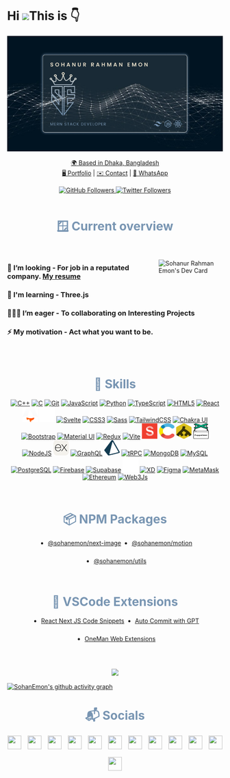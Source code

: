 Hi ![](https://user-images.githubusercontent.com/18350557/176309783-0785949b-9127-417c-8b55-ab5a4333674e.gif)This is 👇
<br>
===========================================================================================================================================

![I am a junior mern stack developer](./images/dark.png)

<div align="center">
  <a href="https://goo.gl/maps/huvdBTHzafPSi3NG9">🌍 Based in Dhaka, Bangladesh</a><br>
  <a href="http://sohanemon.vercel.app">🖥️ Portfolio</a> | 
  <a href="mailto:sohanemon@outlook.com">✉️ Contact</a> | 
  <a href="https://wa.me/8801626420807">💬 WhatsApp</a> 
 
</div>
<br/>
<div align="center">
  <a href="https://www.github.com/sohanemon" target="_blank" rel="noreferrer">
    <img src="https://img.shields.io/github/followers/sohanemon?logo=github&style=for-the-badge&color=0891b2&labelColor=1c1917" alt="GitHub Followers" />
  </a>
  <a href="https://www.twitter.com/sohanemon" target="_blank" rel="noreferrer">
    <img src="https://img.shields.io/twitter/follow/sohanemon?logo=twitter&style=for-the-badge&color=0891b2&labelColor=1c1917" alt="Twitter Followers" />
  </a>
</div>
<!-- overview section -->
<br>
<h1 align='center' style='color: #7895B2'> 🪟 Current overview</h1>
<br>

<a  href="https://app.daily.dev/sohanemon"><img align='right'  width="150" src="https://api.daily.dev/devcards/a65c27b2cc174d40bf2c643b7da67366.png?r=hy5" align='center' alt="Sohanur Rahman Emon's Dev Card"/></a>

<p>
<div>

### 🔎 I’m looking - For job in a reputated company. [My resume](https://drive.google.com/file/d/1r6rwOaL5-T7eFr97vGJi6OYOWRvMybpv/view)

### 🧠 I'm learning - Three.js

### 🧑‍🤝‍🧑 I’m eager - To collaborating on Interesting Projects

### ⚡ My motivation - Act what you want to be.

</div>
</p>

<br>
<br>
<h1 align='center'  style='color: #7895B2'> 💪 Skills</h1>

<p align="center">
<a href="https://docs.microsoft.com/en-us/cpp/?view=msvc-170" target="_blank" rel="noreferrer"><img src="https://raw.githubusercontent.com/danielcranney/readme-generator/main/public/icons/skills/cplusplus-colored.svg" width="36" height="36" alt="C++" /></a>
<a href="https://docs.microsoft.com/en-us/cpp/?view=msvc-170" target="_blank" rel="noreferrer"><img src="https://raw.githubusercontent.com/danielcranney/readme-generator/main/public/icons/skills/c-colored.svg" width="36" height="36" alt="C" /></a>
<a href="https://git-scm.com/" target="_blank" rel="noreferrer"><img src="https://raw.githubusercontent.com/danielcranney/readme-generator/main/public/icons/skills/git-colored.svg" width="36" height="36" alt="Git" /></a>
<a href="https://developer.mozilla.org/en-US/docs/Web/JavaScript" target="_blank" rel="noreferrer"><img src="https://raw.githubusercontent.com/danielcranney/readme-generator/main/public/icons/skills/javascript-colored.svg" width="36" height="36" alt="JavaScript" /></a>
<a href="https://www.python.org/" target="_blank" rel="noreferrer"><img src="https://raw.githubusercontent.com/danielcranney/readme-generator/main/public/icons/skills/python-colored.svg" width="36" height="36" alt="Python" /></a>
<a href="https://www.typescriptlang.org/" target="_blank" rel="noreferrer"><img src="https://raw.githubusercontent.com/danielcranney/readme-generator/main/public/icons/skills/typescript-colored.svg" width="36" height="36" alt="TypeScript" /></a>
<a href="https://developer.mozilla.org/en-US/docs/Glossary/HTML5" target="_blank" rel="noreferrer"><img src="https://raw.githubusercontent.com/danielcranney/readme-generator/main/public/icons/skills/html5-colored.svg" width="36" height="36" alt="HTML5" /></a>
<a href="https://reactjs.org/" target="_blank" rel="noreferrer"><img src="https://raw.githubusercontent.com/danielcranney/readme-generator/main/public/icons/skills/react-colored.svg" width="36" height="36" alt="React" /></a>
<a href="https://docs.astro.build" target="_blank" rel="noreferrer"><img src="https://raw.githubusercontent.com/sohanemon/sohanemon/main/images/tech-stack/astro.png" width="36" height="36" alt="AstroJS" /></a>
<a href="https://nextjs.org/docs" target="_blank" rel="noreferrer"><img src="https://raw.githubusercontent.com/sohanemon/sohanemon/main/images/tech-stack/4dnlt8m2mcb98bzc4zb8pggc4csi.webp" width="36" height="36" alt="NextJs" /></a>
<a href="https://svelte.dev/" target="_blank" rel="noreferrer"><img src="https://raw.githubusercontent.com/danielcranney/readme-generator/main/public/icons/skills/svelte-colored.svg" width="36" height="36" alt="Svelte" /></a>
<a href="https://www.w3.org/TR/CSS/#css" target="_blank" rel="noreferrer"><img src="https://raw.githubusercontent.com/danielcranney/readme-generator/main/public/icons/skills/css3-colored.svg" width="36" height="36" alt="CSS3" /></a>
<a href="https://sass-lang.com/" target="_blank" rel="noreferrer"><img src="https://raw.githubusercontent.com/danielcranney/readme-generator/main/public/icons/skills/sass-colored.svg" width="36" height="36" alt="Sass" /></a>
<a href="https://tailwindcss.com/" target="_blank" rel="noreferrer"><img src="https://raw.githubusercontent.com/danielcranney/readme-generator/main/public/icons/skills/tailwindcss-colored.svg" width="36" height="36" alt="TailwindCSS" /></a>
<a href="https://chakra-ui.com/" target="_blank" rel="noreferrer"><img src="https://raw.githubusercontent.com/danielcranney/readme-generator/main/public/icons/skills/chakra-colored.svg" width="36" height="36" alt="Chakra UI" /></a>
<a href="https://getbootstrap.com/" target="_blank" rel="noreferrer"><img src="https://raw.githubusercontent.com/danielcranney/readme-generator/main/public/icons/skills/bootstrap-colored.svg" width="36" height="36" alt="Bootstrap" /></a>
<a href="https://mui.com/" target="_blank" rel="noreferrer"><img src="https://raw.githubusercontent.com/danielcranney/readme-generator/main/public/icons/skills/materialui-colored.svg" width="36" height="36" alt="Material UI" /></a>
<a href="https://redux.js.org/" target="_blank" rel="noreferrer"><img src="https://raw.githubusercontent.com/danielcranney/readme-generator/main/public/icons/skills/redux-colored.svg" width="36" height="36" alt="Redux" /></a>
<a href="https://vitejs.dev/" target="_blank" rel="noreferrer"><img src="https://raw.githubusercontent.com/danielcranney/readme-generator/main/public/icons/skills/vite-colored.svg" width="36" height="36" alt="Vite" /></a>
<a href="https://sanity.io/" target="_blank" rel="noreferrer"><img src="./images/tech-stack/sanity.svg" width="36" height="36" alt="sanity" /></a>
<a href="https://contentful.com/" target="_blank" rel="noreferrer"><img src="./images/tech-stack/contentful.svg" width="36" height="36" alt="contentful" /></a>
<a href="https://jsdom.com/" target="_blank" rel="noreferrer"><img src="./images/tech-stack/jsdom.svg" width="36" height="36" alt="jsdom" /></a>
<a href="https://puppeteer.com/" target="_blank" rel="noreferrer"><img src="./images/tech-stack/puppeteer.svg" width="36" height="36" alt="puppeteer" /></a>
<a href="https://nodejs.org/en/" target="_blank" rel="noreferrer"><img src="https://raw.githubusercontent.com/danielcranney/readme-generator/main/public/icons/skills/nodejs-colored.svg" width="36" height="36" alt="NodeJS" /></a>
<a href="https://expressjs.com/" target="_blank" rel="noreferrer"><img src="./images/tech-stack/express.svg" width="36" height="36" alt="Express" /></a>
<a href="https://graphql.org/" target="_blank" rel="noreferrer"><img src="https://raw.githubusercontent.com/danielcranney/readme-generator/main/public/icons/skills/graphql-colored.svg" width="36" height="36" alt="GraphQL" /></a>
<a href="https://prisma.io/" target="_blank" rel="noreferrer"><img src="https://raw.githubusercontent.com/sohanemon/sohanemon/main/images/tech-stack/prisma.webp" width="36" height="36" alt="GraphQL" /></a>
  <a href="https://trpc.io/" target="_blank" rel="noreferrer"><img src="https://avatars.githubusercontent.com/u/78011399?v=4" width="36" height="36" alt="tRPC" /></a>
<a href="https://www.mongodb.com/" target="_blank" rel="noreferrer"><img src="https://raw.githubusercontent.com/danielcranney/readme-generator/main/public/icons/skills/mongodb-colored.svg" width="36" height="36" alt="MongoDB" /></a>
<a href="https://www.mysql.com/" target="_blank" rel="noreferrer"><img src="https://raw.githubusercontent.com/danielcranney/readme-generator/main/public/icons/skills/mysql-colored.svg" width="36" height="36" alt="MySQL" /></a>
<a href="https://www.postgresql.org/" target="_blank" rel="noreferrer"><img src="https://raw.githubusercontent.com/danielcranney/readme-generator/main/public/icons/skills/postgresql-colored.svg" width="36" height="36" alt="PostgreSQL" /></a>
<a href="https://firebase.google.com/" target="_blank" rel="noreferrer"><img src="https://raw.githubusercontent.com/danielcranney/readme-generator/main/public/icons/skills/firebase-colored.svg" width="36" height="36" alt="Firebase" /></a>
<a href="https://supabase.io/" target="_blank" rel="noreferrer"><img src="https://raw.githubusercontent.com/danielcranney/readme-generator/main/public/icons/skills/supabase-colored.svg" width="36" height="36" alt="Supabase" /></a>
  <a href="https://vercel.com/" target="_blank" rel="noreferrer"><img src="https://raw.githubusercontent.com/sohanemon/sohanemon/main/images/tech-stack/Vercel_favicon.svg" width="36" height="36" alt="Vercel" /></a>
<a href="https://www.adobe.com/uk/products/xd.html" target="_blank" rel="noreferrer"><img src="https://raw.githubusercontent.com/danielcranney/readme-generator/main/public/icons/skills/xd-colored.svg" width="36" height="36" alt="XD" /></a>
<a href="https://www.figma.com/" target="_blank" rel="noreferrer"><img src="https://raw.githubusercontent.com/danielcranney/readme-generator/main/public/icons/skills/figma-colored.svg" width="36" height="36" alt="Figma" /></a>
<a href="https://metamask.io/" target="_blank" rel="noreferrer"><img src="https://raw.githubusercontent.com/danielcranney/readme-generator/main/public/icons/skills/metamask-colored.svg" width="36" height="36" alt="MetaMask" /></a>
<a href="https://ethereum.org/en/" target="_blank" rel="noreferrer"><img src="https://raw.githubusercontent.com/danielcranney/readme-generator/main/public/icons/skills/ethereum-colored.svg" width="36" height="36" alt="Ethereum" /></a>
<a href="https://web3js.readthedocs.io/en/v1.7.1/#" target="_blank" rel="noreferrer"><img src="https://raw.githubusercontent.com/danielcranney/readme-generator/main/public/icons/skills/web3js-colored.svg" width="36" height="36" alt="Web3Js" /></a>
</p>

<!-- My npm packages section here -->
<br/>
<h1  align='center'  style='color: #7895B2'> 📦 NPM Packages</h1>
<ul style='display:flex; flex-wrap: wrap; justify-content: center; gap: 25px;'>
  <li><a href="https://www.npmjs.com/package/@sohanemon/next-image">@sohanemon/next-image</a></li>
  <li><a href="https://www.npmjs.com/package/@sohanemon/motion">@sohanemon/motion</a></li>
  <li><a href="https://www.npmjs.com/package/@sohanemon/utils">@sohanemon/utils</a></li>
</ul>

<!-- My VSCode extension section here -->
<br/>
<h1  align='center'  style='color: #7895B2'> 🐝 VSCode Extensions</h1>
<ul style='display:flex; flex-wrap: wrap; justify-content: center; gap: 25px;'>
  <li><a href="https://marketplace.visualstudio.com/items?itemName=SohanEmon.react-next-js-code-snippets">React Next JS Code Snippets</a></li>
  <li><a href="https://marketplace.visualstudio.com/items?itemName=SohanEmon.auto-commit-gpt">Auto Commit with GPT
</a></li>
  <li><a href="https://marketplace.visualstudio.com/items?itemName=SohanEmon.oneman-web-extensions">OneMan Web Extensions</a></li>
</ul>

<!-- github stats -->
<br>
<br>
 </p>

 <p align='center'>
 <img   src="https://github-readme-streak-stats.herokuapp.com/?user=sohanemon&background=0d1117&sideNums=E8DFCA&sideLabels=AEBDCA&currStreakNum=FB8C00&dates=AEBDCA" />
  
 </p>

[![SohanEmon's github activity graph](https://github-readme-activity-graph.vercel.app/graph?username=sohanemon&bg_color=ffffff00&point=ffffff&color=e8e2ca&line=555555&hide_border=true&title_color=ffffff&custom_title=SohanEmon's)](https://sohanemon.netlify.app)

<!-- connection section -->
<div align='center'>
<h1  style='color: #7895B2'> 📬 Socials</h1>

<p align="center" style='display:flex; justify-content: center; flex-wrap: wrap;gap: 15px'> <a href="https://www.codepen.io/sohanemon" target="_blank" rel="noreferrer"><img src="https://raw.githubusercontent.com/danielcranney/readme-generator/main/public/icons/socials/codepen.svg" width="32" height="32" /></a> <a href="https://codesandbox.io/u/sohanemon" target="_blank" rel="noreferrer"><img src="https://raw.githubusercontent.com/danielcranney/readme-generator/main/public/icons/socials/codesandbox.svg" width="32" height="32" /></a> <a href="https://www.dev.to/sohanemon" target="_blank" rel="noreferrer"><img src="https://raw.githubusercontent.com/danielcranney/readme-generator/main/public/icons/socials/devdotto.svg" width="32" height="32" /></a> <a href="https://discord.com/users/sohanemon" target="_blank" rel="noreferrer"><img src="https://raw.githubusercontent.com/danielcranney/readme-generator/main/public/icons/socials/discord.svg" width="32" height="32" /></a> <a href="https://www.dribbble.com/sohanemon" target="_blank" rel="noreferrer"><img src="https://raw.githubusercontent.com/danielcranney/readme-generator/main/public/icons/socials/dribbble.svg" width="32" height="32" /></a> <a href="https://www.facebook.com/m.sohanemon" target="_blank" rel="noreferrer"><img src="https://raw.githubusercontent.com/danielcranney/readme-generator/main/public/icons/socials/facebook.svg" width="32" height="32" /></a><a href="https://sohanemon.hashnode.dev" target="_blank" rel="noreferrer"><img src="https://raw.githubusercontent.com/danielcranney/readme-generator/main/public/icons/socials/hashnode.svg" width="32" height="32" /></a> <a href="http://www.instagram.com/m.sohanemon" target="_blank" rel="noreferrer"><img src="https://raw.githubusercontent.com/danielcranney/readme-generator/main/public/icons/socials/instagram.svg" width="32" height="32" /></a> <a href="https://www.linkedin.com/in/sohanemon" target="_blank" rel="noreferrer"><img src="https://raw.githubusercontent.com/danielcranney/readme-generator/main/public/icons/socials/linkedin.svg" width="32" height="32" /></a> <a href="http://www.medium.com/sohanemon" target="_blank" rel="noreferrer"><img src="https://raw.githubusercontent.com/danielcranney/readme-generator/main/public/icons/socials/medium.svg" width="32" height="32" /></a> <a href="https://www.stackoverflow.com/users/sohanemon" target="_blank" rel="noreferrer"><img src="https://raw.githubusercontent.com/danielcranney/readme-generator/main/public/icons/socials/stackoverflow.svg" width="32" height="32" /></a> <a href="https://www.twitter.com/sohanemon" target="_blank" rel="noreferrer"><img src="https://raw.githubusercontent.com/danielcranney/readme-generator/main/public/icons/socials/twitter.svg" width="32" height="32" /></a></p>
 
</div>
